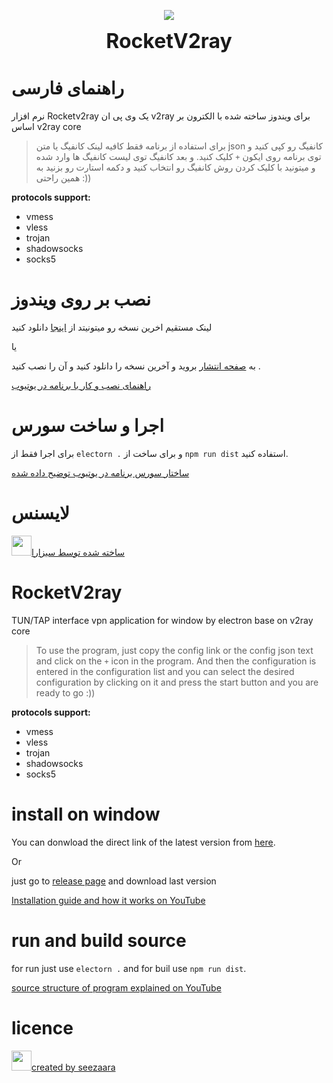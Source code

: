 <p align="center" width="100%">
    <img src="https://raw.githubusercontent.com/seezaara/RocketV2ray/main/doc/icon.ico"> 
</p>

<p align="center" width="100%">  
 <b><font size="6">RocketV2ray</font></b>
</p> 

# راهنمای فارسی
نرم افزار Rocketv2ray یک وی پی ان v2ray برای ویندوز ساخته شده با الکترون بر اساس v2ray core

> برای استفاده از برنامه فقط کافیه لینک کانفیگ یا متن json کانفیگ رو کپی کنید و توی برنامه روی ایکون `+` کلیک کنید.
و بعد کانفیگ توی لیست کانفیگ ها وارد شده و میتونید با کلیک کردن روش کانفیگ رو انتخاب کنید و دکمه استارت رو بزنید به همین راحتی :))
 
**protocols support:**

- vmess
- vless
- trojan
- shadowsocks
- socks5


# نصب بر روی ویندوز

لینک مستقیم اخرین نسخه رو میتونیتد از [اینجا](https://github.com/seezaara/RocketV2ray/releases/latest/download/Rocket.V2ray.Setup.exe) دانلود کنید

یا

به [صفحه انتشار](https://github.com/seezaara/RocketV2ray/releases/tag/RocketV2ray) بروید و آخرین نسخه را دانلود کنید و آن را نصب کنید .



[راهنمای نصب و کار با برنامه در یوتیوب](https://www.youtube.com/watch?v=J-YYk90SJDI) 

# اجرا و ساخت سورس
برای اجرا فقط از `electorn .` و برای ساخت از `npm run dist` استفاده کنید.

[ساختار سورس برنامه در یوتیوب توضیح داده شده](https://www.youtube.com/watch?v=vIbtTZ_Jz88) 


# لایسنس
 <p>
    <img width="32px" src="https://raw.githubusercontent.com/seezaara/RocketV2ray/main/doc/logo.png"><a href="https://www.youtube.com/@seezaara_fa">ساخته شده توسط سیزارا</a>
</p> 

# RocketV2ray
TUN/TAP interface vpn application for window by electron base on v2ray core

> To use the program, just copy the config link or the config json text and click on the `+` icon in the program.
And then the configuration is entered in the configuration list and you can select the desired configuration by clicking on it and press the start button and you are ready to go :))

**protocols support:**

- vmess
- vless
- trojan
- shadowsocks
- socks5


# install on window

You can donwload the direct link of the latest version from [here](https://github.com/seezaara/RocketV2ray/releases/latest/download/Rocket.V2ray.Setup.exe).

Or

just go to [release page](https://github.com/seezaara/RocketV2ray/releases/tag/RocketV2ray) and download last version

[Installation guide and how it works on YouTube](https://www.youtube.com/watch?v=J-YYk90SJDI) 

# run and build source
for run just use `electorn .` and for buil use `npm run dist`.

[source structure of program explained on YouTube](https://www.youtube.com/watch?v=vIbtTZ_Jz88) 

# licence
 <p>
    <img width="32px" src="https://raw.githubusercontent.com/seezaara/RocketV2ray/main/doc/logo.png"><a href="https://www.youtube.com/@seezaara">created by seezaara</a>
</p> 


